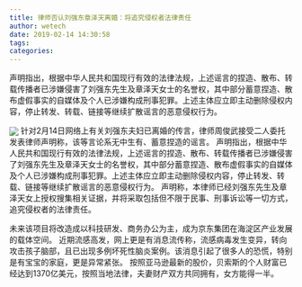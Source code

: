 ```yaml
---
title: 律师否认刘强东章泽天离婚：将追究侵权者法律责任
author: wetech
date: 2019-02-14 14:30:58
tags: 
categories: 
---
```

声明指出，根据中华人民共和国现行有效的法律法规，上述谣言的捏造、散布、转载传播者已涉嫌侵害了刘强东先生及章泽天女士的名誉权，其中部分蓄意捏造、散布虚假事实的自媒体及个人已涉嫌构成刑事犯罪。上述主体应立即主动删除侵权内容，停止转发、转载、链接等继续扩散谣言的恶意侵权行为。
<!-- more -->
<img align="center" border="0" src="https://imgcdn.yicai.com/uppics/images/2019/02/8f6a51c921e806732ba47f013ccdf9dc.jpg" />
针对2月14日网络上有关刘强东夫妇已离婚的传言，律师周俊武接受二人委托发表律师声明称，该等言论系无中生有、蓄意捏造的谣言。
声明指出，根据中华人民共和国现行有效的法律法规，上述谣言的捏造、散布、转载传播者已涉嫌侵害了刘强东先生及章泽天女士的名誉权，其中部分蓄意捏造、散布虚假事实的自媒体及个人已涉嫌构成刑事犯罪。上述主体应立即主动删除侵权内容，停止转发、转载、链接等继续扩散谣言的恶意侵权行为。
声明称，本律师已经刘强东先生及章泽天女上授权搜集相关证据，并将采取包括但不限于民事、刑事诉讼等一切方式，追究侵权者的法律责任。
 
 
未来该项目将改造成以科技研发、商务办公为主，成为京东集团在海淀区产业发展的载体空间。
近期流感高发，网上更是有消息流传称，流感病毒发生变异，转向攻击孩子脑部，且已出现多例坏死性脑炎案例。该消息引起了很多人的恐慌，特别是有宝宝的家庭，更是异常紧张。
按照亚马逊最新的股价，贝索斯的个人财富已经达到1370亿美元，按照当地法律，夫妻财产双方共同拥有，女方能得一半。
